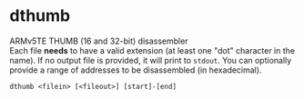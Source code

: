 # dthumb
ARMv5TE THUMB (16 and 32-bit) disassembler  
Each file **needs** to have a valid extension (at least one "dot" character in the name).
If no output file is provided, it will print to ``stdout``.
You can optionally provide a range of addresses to be disassembled (in hexadecimal).
```
dthumb <filein> [<fileout>] [start]-[end]
```
